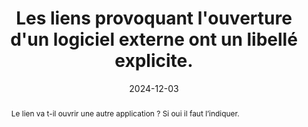 ---
N: '139'
Rubrique: Liens
title: Les liens provoquant l'ouverture d'un logiciel externe ont un libellé  explicite. 
detail: Les liens provoquant l'ouverture d'un logiciel externe ont un libellé explicite. 
abstract: Le lien va t-il ouvrir une autre application&nbsp;? Si oui il faut l’indiquer.
categories: [" Liens"]
agrege: O4139-E046
opquast: '4 139'
indiceebook: '46'
description: "Règle n° 046"
before: "045"
weight: "046"
after: "047"
actif: '1'
layout: rules
date:  2024-12-03
tags: ["", ""]
objectif: ["Permettre d’anticiper l’ouverture d’une autre application en cas de clic"]
Meo: ["Rédiger le lien de manière explicite. Par exemple pour un lien mailto&nbsp;: “Envoyer un mail” plutôt que “Contactez-nous”."]
Controle: ["Controle
Dans chaque page contenant des hyperliens, vérifier que les liens ouvrant une autre application sont rédigés de façon explicite
"
]
epubcheck: 
ace: 
humancheck: true
Source: ["Opquast"]
Referentiel: [""]
steps: ["", ""]
---